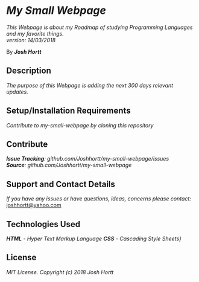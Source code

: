 # _My Small Webpage_

_This Webpage is about my Roadmap of studying Programming Languages and my   favorite things.<br/>
version: 14/03/2018_<br/>

By _**Josh Hortt**_

## Description

_The purpose of this Webpage is adding the next 300 days relevant updates._

## Setup/Installation Requirements

_Contribute to my-small-webpage by cloning this repository_

## Contribute

_**Issue Tracking**: github.com/Joshhortt/my-small-webpage/issues_<br/>
_**Source**: github.com/Joshhortt/my-small-webpage_

## Support and Contact Details

_If you have any issues or have questions, ideas, concerns please contact:_ joshhortt@yahoo.com

## Technologies Used

_**HTML** - Hyper Text Markup Language_
_**CSS** - Cascading Style Sheets}_

## License

*MIT License. Copyright (c) 2018 Josh Hortt*
